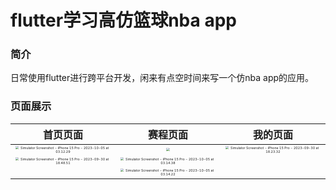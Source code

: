 # flutter学习高仿篮球nba app

### 简介

日常使用flutter进行跨平台开发，闲来有点空时间来写一个仿nba app的应用。

### 页面展示

|                           首页页面                           |                           赛程页面                           |                           我的页面                           |
| :----------------------------------------------------------: | :----------------------------------------------------------: | :----------------------------------------------------------: |
| <img src="https://s2.loli.net/2023/10/05/74SULAoTrXO1wcZ.png" alt="Simulator Screenshot - iPhone 15 Pro - 2023-10-05 at 03.12.29" style="zoom: 33%;" /> | <img src="https://s2.loli.net/2023/10/05/smK9cLqhglTHJV7.png" style="zoom: 33%;" /> | <img src="https://s2.loli.net/2023/09/30/FpVYAU5H9s7xwGa.png" alt="Simulator Screenshot - iPhone 15 Pro - 2023-09-30 at 18.23.32" style="zoom: 33%;" /> |
| <img src="https://s2.loli.net/2023/09/30/VSYBNnEdT4hlZKq.png" alt="Simulator Screenshot - iPhone 15 Pro - 2023-09-30 at 18.48.51" style="zoom: 33%;" /> | <img src="https://s2.loli.net/2023/10/05/gzJOMrkpRL4CBQU.png" alt="Simulator Screenshot - iPhone 15 Pro - 2023-10-05 at 03.14.38" style="zoom:33%;" /> |                                                              |
|                                                              | <img src="https://s2.loli.net/2023/10/05/Wu1yo8tCHdRDNMf.png" alt="Simulator Screenshot - iPhone 15 Pro - 2023-10-05 at 03.14.22" style="zoom:33%;" /> |                                                              |






